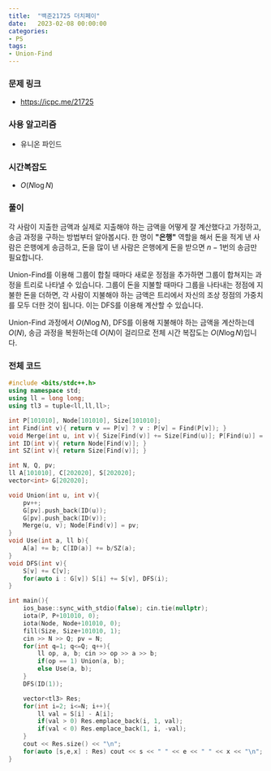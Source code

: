 ```yaml
---
title:  "백준21725 더치페이"
date:   2023-02-08 00:00:00
categories:
- PS
tags:
- Union-Find
---
```


### 문제 링크
* https://icpc.me/21725

### 사용 알고리즘
* 유니온 파인드

### 시간복잡도
* $O(N \log N)$

### 풀이
각 사람이 지출한 금액과 실제로 지출해야 하는 금액을 어떻게 잘 계산했다고 가정하고, 송금 과정을 구하는 방법부터 알아봅시다. 한 명이 **"은행"** 역할을 해서 돈을 적게 낸 사람은 은행에게 송금하고, 돈을 많이 낸 사람은 은행에게 돈을 받으면 $n-1$번의 송금만 필요합니다.

Union-Find를 이용해 그룹이 합칠 때마다 새로운 정점을 추가하면 그룹이 합쳐지는 과정을 트리로 나타낼 수 있습니다. 그룹이 돈을 지불할 때마다 그룹을 나타내는 정점에 지불한 돈을 더하면, 각 사람이 지불해야 하는 금액은 트리에서 자신의 조상 정점의 가중치를 모두 더한 것이 됩니다. 이는 DFS를 이용해 계산할 수 있습니다.

Union-Find 과정에서 $O(N \log N)$, DFS를 이용해 지불해야 하는 금액을 계산하는데 $O(N)$, 송금 과정을 복원하는데 $O(N)$이 걸리므로 전체 시간 복잡도는 $O(N \log N)$입니다.

### 전체 코드
```cpp
#include <bits/stdc++.h>
using namespace std;
using ll = long long;
using tl3 = tuple<ll,ll,ll>;

int P[101010], Node[101010], Size[101010];
int Find(int v){ return v == P[v] ? v : P[v] = Find(P[v]); }
void Merge(int u, int v){ Size[Find(v)] += Size[Find(u)]; P[Find(u)] = Find(v); }
int ID(int v){ return Node[Find(v)]; }
int SZ(int v){ return Size[Find(v)]; }

int N, Q, pv;
ll A[101010], C[202020], S[202020];
vector<int> G[202020];

void Union(int u, int v){
    pv++;
    G[pv].push_back(ID(u));
    G[pv].push_back(ID(v));
    Merge(u, v); Node[Find(v)] = pv;
}
void Use(int a, ll b){
    A[a] += b; C[ID(a)] += b/SZ(a);
}
void DFS(int v){
    S[v] += C[v];
    for(auto i : G[v]) S[i] += S[v], DFS(i);
}

int main(){
    ios_base::sync_with_stdio(false); cin.tie(nullptr);
    iota(P, P+101010, 0);
    iota(Node, Node+101010, 0);
    fill(Size, Size+101010, 1);
    cin >> N >> Q; pv = N;
    for(int q=1; q<=Q; q++){
        ll op, a, b; cin >> op >> a >> b;
        if(op == 1) Union(a, b);
        else Use(a, b);
    }
    DFS(ID(1));

    vector<tl3> Res;
    for(int i=2; i<=N; i++){
        ll val = S[i] - A[i];
        if(val > 0) Res.emplace_back(i, 1, val);
        if(val < 0) Res.emplace_back(1, i, -val);
    }
    cout << Res.size() << "\n";
    for(auto [s,e,x] : Res) cout << s << " " << e << " " << x << "\n";
}
```
